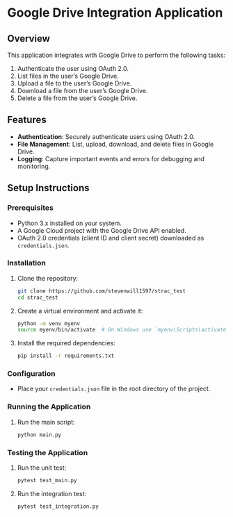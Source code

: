 # Google Drive Integration Application

## Overview

This application integrates with Google Drive to perform the following tasks:

1. Authenticate the user using OAuth 2.0.
2. List files in the user’s Google Drive.
3. Upload a file to the user’s Google Drive.
4. Download a file from the user’s Google Drive.
5. Delete a file from the user’s Google Drive.

## Features

- **Authentication**: Securely authenticate users using OAuth 2.0.
- **File Management**: List, upload, download, and delete files in Google Drive.
- **Logging**: Capture important events and errors for debugging and monitoring.

## Setup Instructions

### Prerequisites

- Python 3.x installed on your system.
- A Google Cloud project with the Google Drive API enabled.
- OAuth 2.0 credentials (client ID and client secret) downloaded as `credentials.json`.

### Installation

1. Clone the repository:

   ```bash
   git clone https://github.com/stevenwill1597/strac_test
   cd strac_test
   ```

2. Create a virtual environment and activate it:

   ```bash
   python -m venv myenv
   source myenv/bin/activate  # On Windows use `myenv\Scripts\activate`
   ```

3. Install the required dependencies:

   ```bash
   pip install -r requirements.txt
   ```

### Configuration

- Place your `credentials.json` file in the root directory of the project.

### Running the Application

1. Run the main script:

   ```bash
   python main.py
   ```

### Testing the Application

1. Run the unit test:

   ```bash
   pytest test_main.py
   ```

2. Run the integration test:

   ```bash
   pytest test_integration.py
   ```
